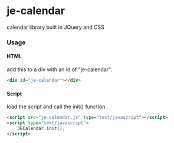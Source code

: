 # je-calendar
calendar library built in JQuery and CSS

### Usage
#### HTML
add this to a div with an id of "je-calendar".
```html
<div id="je-calendar"></div>
```
#### Script
load the script and call the init() function.
```html
<script src="je-calendar.js" type="text/javascript"></script>
<script type="text/javascript">
    JECalendar.init();
</script>
```

